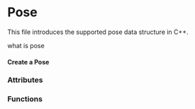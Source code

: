 # Pose

This file introduces the supported pose data structure in C++.

what is pose

#### Create a Pose

### Attributes

### Functions
